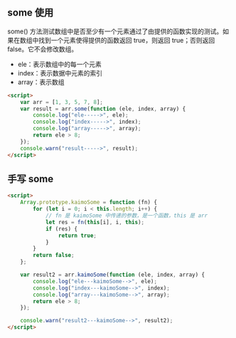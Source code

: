 ## some 使用

some() 方法测试数组中是否至少有一个元素通过了由提供的函数实现的测试。如果在数组中找到一个元素使得提供的函数返回 true，则返回 true；否则返回 false。它不会修改数组。

- ele：表示数组中的每一个元素
- index：表示数据中元素的索引
- array：表示数组

```html
<script>
    var arr = [1, 3, 5, 7, 8];
    var result = arr.some(function (ele, index, array) {
        console.log("ele----->", ele);
        console.log("index----->", index);
        console.log("array----->", array);
        return ele > 8;
    });
    console.warn("result----->", result);
</script>
```

## 手写 some

```html
<script>
    Array.prototype.kaimoSome = function (fn) {
        for (let i = 0; i < this.length; i++) {
            // fn 是 kaimoSome 中传递的参数，是一个函数，this 是 arr
            let res = fn(this[i], i, this);
            if (res) {
                return true;
            }
        }
        return false;
    };

    var result2 = arr.kaimoSome(function (ele, index, array) {
        console.log("ele---kaimoSome-->", ele);
        console.log("index---kaimoSome-->", index);
        console.log("array---kaimoSome-->", array);
        return ele > 8;
    });

    console.warn("result2---kaimoSome-->", result2);
</script>
```
